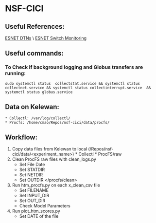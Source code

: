 # NSF-CICI

## Useful References: 
[ESNET DTNs](https://fasterdata.es.net/performance-testing/DTNs/) \\
[ESNET Switch Monitoring](https://graphite.es.net/west/)

## Useful commands: 
### To Check if background logging and Globus transfers are running: 
```
sudo systemctl status  collectstat.service && systemctl status collectnet.service && systemctl status collectinterrupt.service  && systemctl status globus.service 
```

## Data on Kelewan:  
	* Collectl: /var/log/collectl/
	* Procfs: /home/cmao/Repos/nsf-cici/data/procfs/
	
## Workflow: 
1. Copy data files from Kelewan to local (/Repos/nsf-cici/data/<experiment_name>)
		* Collectl 
		* ProcFS/raw
2. Clean ProcFS raw files with clean_logs.py
	* Set File Date 
	* Set STATDIR 
	* Set NETDIR
	* Set OUTDIR </procfs/clean>
3. Run htm_procfs.py on each x_clean_csv file 
	* Set FILENAME
	* Set INPUT_DIR
	* Set OUT_DIR 
	* Check Model Parameters
4. Run plot_htm_scores.py 
	* Set DATE of the file 
